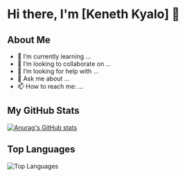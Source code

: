 # Hi there, I'm [Keneth Kyalo] 👋

## About Me
- 🌱 I’m currently learning ...
- 👯 I’m looking to collaborate on ...
- 🤔 I’m looking for help with ...
- 💬 Ask me about ...
- 📫 How to reach me: ...

## My GitHub Stats
[![Anurag's GitHub stats](https://github-readme-stats.vercel.app/api?username=kenethkyalo)](https://github.com/kenethkyalo/github-readme-stats)

## Top Languages
![Top Languages](https://github-readme-stats.vercel.app/api/top-langs/?username=kenethkyalo&layout=compact&theme=radical)
